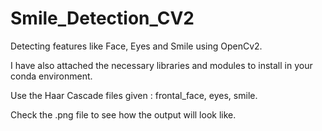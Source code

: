 # Smile_Detection_CV2
Detecting features like Face, Eyes and Smile using OpenCv2.

I have also attached the necessary libraries and modules to install in your conda environment.

Use the Haar Cascade files given : frontal_face, eyes, smile.

Check the .png file to see how the output will look like.
